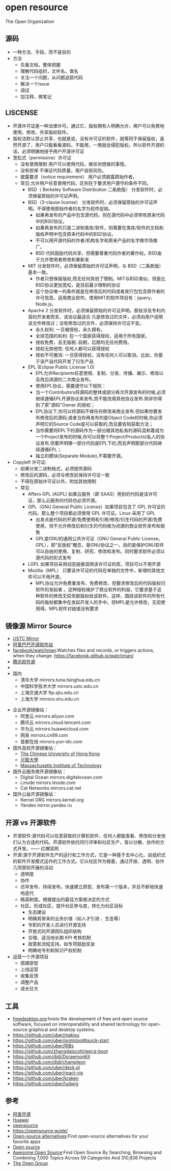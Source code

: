 # open resource

The Open Organization

## 源码

* 一种方法、手段，而不是目的
* 方法
  - 先看文档，整体把握
  - 理解代码组织，文件名，类名
  - 关注一个问题，从问题追踪代码
  - 解决一个issue
  - 调试
  - 加注释，做笔记

## LISCENSE

* 开源许可证是一种法律许可。通过它，版权拥有人明确允许，用户可以免费地使用、修改、共享版权软件。
* 版权法默认禁止共享，也就是说，没有许可证的软件，就等同于保留版权，虽然开源了，用户只能看看源码，不能用，一用就会侵犯版权。所以软件开源的话，必须明确地授予用户开源许可证
* 宽松式（permissive）许可证
  - 没有使用限制 用户可以使用代码，做任何想做的事情。
  - 没有担保 不保证代码质量，用户自担风险。
  - 披露要求（notice requirement） 用户必须披露原始作者。
  - 常见:允许用户任意使用代码，区别在于要求用户遵守的条件不同。
    + BSD（ Berkeley Software Distribution 二条款版） 分发软件时，必须保留原始的许可证声明。
    + BSD（3-clause license） 分发软件时，必须保留原始的许可证声明。不得使用原始作者的名字为软件促销。
      * 如果再发布的产品中包含源代码，则在源代码中必须带有原来代码中的BSD协议。
      * 如果再发布的只是二进制类库/软件，则需要在类库/软件的文档和版权声明中包含原来代码中的BSD协议。
      * 不可以用开源代码的作者/机构名字和原来产品的名字做市场推广。
      * BSD 代码鼓励代码共享，但需要尊重代码作者的著作权。BSD由于允许使用者修改和重新发
    + MIT 分发软件时，必须保留原始的许可证声明，与 BSD（二条款版）基本一致。
      * 作者只想保留版权,而无任何其他了限制。MIT与BSD类似，但是比BSD协议更加宽松，是目前最少限制的协议
      * 这个协议唯一的条件就是在修改后的代码或者发行包包含原作者的许可信息。适用商业软件。使用MIT的软件项目有：jquery、Node.js。
    + Apache 2 分发软件时，必须保留原始的许可证声明。那些涉及专利内容的开发者而言，该协议最适合 凡是修改过的文件，必须向用户说明该文件修改过；没有修改过的文件，必须保持许可证不变。
      * 永久权利: 一旦被授权，永久拥有。
      * 全球范围的权利: 在一个国家获得授权，适用于所有国家。
      * 授权免费，且无版税: 前期，后期均无任何费用。
      * 授权无排他性: 任何人都可以获得授权
      * 授权不可撤消: 一旦获得授权，没有任何人可以取消。比如，你基于该产品代码开发了衍生产品
    + EPL (Eclipse Public License 1.0)
      * EPL允许Recipients任意使用、复制、分发、传播、展示、修改以及改后闭源的二次商业发布。
      * 使用EPL协议，需要遵守以下规则：
      * 当一个Contributors将源码的整体或部分再次开源发布的时候,必须继续遵循EPL开源协议来发布,而不能改用其他协议发布.除非你得到了原"源码"Owner 的授权；
      * EPL协议下,你可以将源码不做任何修改来商业发布.但如果你要发布修改后的源码,或者当你再发布的是Object Code的时候,你必须声明它的Source Code是可以获取的,而且要告知获取方法；
      * 当你需要将EPL下的源码作为一部分跟其他私有的源码混和着成为一个Project发布的时候,你可以将整个Project/Product以私人的协议发布,但要声明哪一部分代码是EPL下的,而且声明那部分代码继续遵循EPL；
      * 独立的模块(Separate Module),不需要开源。
* Copyleft 许可证:
  - 如果分发二进制格式，必须提供源码
  - 修改后的源码，必须与修改前保持许可证一致
  - 不得在原始许可证以外，附加其他限制
  - 常见
    + Affero GPL (AGPL) 如果云服务（即 SAAS）用到的代码是该许可证，那么云服务的代码也必须开源。
    + GPL（GNU General Public License）如果项目包含了 GPL 许可证的代码，那么整个项目都必须使用 GPL 许可证。Linux 采用了 GPL
      * 出发点是代码的开源/免费使用和引用/修改/衍生代码的开源/免费使用，但不允许修改后和衍生的代码做为闭源的商业软件发布和销售
      * GPL是GNU的通用公共许可证（GNU General Public License，GPL），即“反版权”概念，是GNU协议之一，目的是保护GNU软件可以自由的使用、复制、研究、修改和发布。同时要求软件必须以源代码的形式发布
    + LGPL 如果项目采用动态链接调用该许可证的库，项目可以不用开源
    + Mozilla（MPL） 只要该许可证的代码在单独的文件中，新增的其他文件可以不用开源。
      * MPL协议允许免费重发布、免费修改，但要求修改后的代码版权归软件的发起者 。这种授权维护了商业软件的利益，它要求基于这种软件的修改无偿贡献版权给该软件。这样，围绕该软件的所有代码的版权都集中在发起开发人的手中。但MPL是允许修改，无偿使用得。MPL软件对链接没有要求

## 镜像源 Mirror Source

* [USTC Mirror](http://mirrors.ustc.edu.cn/help/index.html#)
* [阿里巴巴开源软件站](https://opsx.alibaba.com/)
* [facebook/watchman](https://github.com/facebook/watchman):Watches files and records, or triggers actions, when they change. https://facebook.github.io/watchman/
* [腾讯软件源](https://mirrors.cloud.tencent.com)
* [](https://bitnami.com)
* 国内
  + 清华大学  mirrors.tuna.tsinghua.edu.cn
  + 中国科学技术大学    mirrors.ustc.edu.cn
  + 上海交通大学  ftp.sjtu.edu.cn
  + 上海大学    mirrors.shu.edu.cn
- 企业开源镜像站：
  + 阿里云 mirrors.aliyun.com
  + 腾讯云 mirrors.cloud.tencent.com
  + 华为云 mirrors.huaweicloud.com
  + 网易  mirrors.cn99.com
  + 首都在线    mirrors.yun-idc.com
- 国外高校开源镜像站：
  + [The Chinese University of Hong Kong ](ftp.cuhk.edu.hk)
  + [元智大學](ftp.yzu.edu.tw)
  + [Massachusetts Institute of Technology](mirrors.mit.edu)
- 国外云服务商开源镜像站：
  + Digital Ocean   mirrors.digitalocean.com
  + Linode  mirrors.linode.com
  + Cat Networks    mirrors.cat.net
- 国外公益开源镜像站：
  + Kernel ORG  mirrors.kernel.org
  + Yandex  mirror.yandex.ru

## 开源 vs 开源软件

* 开源软件:源代码可以任意获取的计算机软件，任何人都能查看、修改和分发他们认为合适的代码。开源软件依托同行评审和社区生产，皆以分散、协作的方式开发。—— 红帽官网
* 开源:源于开源软件生产的运行和工作方式，它是一种基于去中心化、自组织式的软件开发模式运作的工作方式。它以社区作为根基，通过开放、透明、协作几项原则开展的活动
  - 透明度
  - 协作
  - 迟早发布、持续发布。快速建立原型，发布第一个版本，并且不断地快速地迭代
  - 精英制度。根据提出的最佳方案做决定的方式
  - 社区。形成社区，提升社区参与度，转化为社区目标
    + 生态建设
    + 明确其带来的业务价值（如人才引进 、生态等）
    + 专职的开发人员进行开源支持
    + 开放式的开源团队组织结构
    + 合理、适当地长期 KPI 考核机制
    + 政策和流程支持。如专项鼓励奖金
    + 明确地专利和知识产权机制
* 运营一个开源项目
  - 搭建原型
  - 上线运营
  - 收集反馈
  - 调整产品
  - 成长壮大

## 工具

* [freedesktop.org](https://www.freedesktop.org/wiki/):hosts the development of free and open source software, focused on interoperability and shared technology for open-source graphical and desktop systems.
* https://github.com/uber/makisu
* https://github.com/uber/prototool#quick-start
* https://github.com/uber/RIBs
* https://github.com/zhangdaiscott/jeecg-boot
* https://github.com/didi/DoraemonKit
* https://github.com/didi/chameleon
* https://github.com/uber/deck.gl
* https://github.com/uber/react-vis
* https://github.com/uber/kraken
* https://github.com/uber/ludwig

## 参考

* [阿里开源](http://1024.yuque.com/)
* [Huawei](https://code.opensource.huaweicloud.com/home)
* [opensource](https://opensource.com/)
* https://opensource.guide/
* [Open-source alternatives](https://opensource.builders/):Find open-source alternatives for your favorite apps
* [Open source](https://www.ibm.com/developerworks/cn/opensource)
* [Awesome Open Source](https://awesomeopensource.com/):Find Open Source By Searching, Browsing and Combining 7,000 Topics Across 59 Categories And 310,836 Projects
* [The Open Group](https://www.opengroup.org/)
